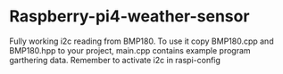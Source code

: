# Raspberry-pi4-weather-sensor

Fully working i2c reading from BMP180.
To use it copy BMP180.cpp and BMP180.hpp to your project, main.cpp contains example program garthering data.
Remember to activate i2c in raspi-config
